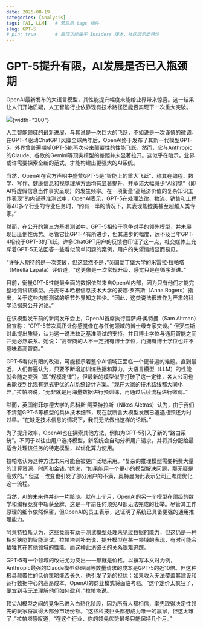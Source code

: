 ```yaml
---
date: 2025-08-19
categories: [Analysis]
tags: [AI, LLM]   # 若启用 tags 插件
slug: GPT-5
# pin: true       # 置顶功能属于 Insiders 版本，社区版无此特性
---
```


# GPT-5提升有限，AI发展是否已入瓶颈期
OpenAI最新发布的大语言模型，其性能提升幅度未能给业界带来惊喜。这一结果让人们开始质疑，人工智能行业依靠现有技术路径还能否实现下一次重大突破。

![](https://cdn.mathpix.com/snip/images/wk4Lyxw5QNemIiDwwxAbAeMybBuSi7f6gGOZXIKFrf8.original.fullsize.png){width="300"}

<!-- more -->
人工智能领域的最新进展，与其说是一次巨大的飞跃，不如说是一次谨慎的微调。在GPT-4驱动ChatGPT风靡全球两年后，OpenAI终于发布了其新一代模型GPT-5。外界曾普遍期望GPT-5能再次带来颠覆性的性能飞跃，然而，它与Anthropic的Claude、谷歌的Gemini等顶尖模型的差距并未显著拉开。这似乎在暗示，业界或许需要探索全新的范式，才能构建出更强大的AI系统。

当然，OpenAI在官方声明中盛赞GPT-5是“智能上的重大飞跃”，称其在编程、数学、写作、健康信息和视觉理解方面均有显著提升，并承诺大幅减少“AI幻觉”（即AI将虚假信息当作事实呈现）的发生频率。在一项衡量“高经济价值的复杂知识工作表现”的内部基准测试中，OpenAI表示，GPT-5在处理法律、物流、销售和工程等40多个行业的专业任务时，“约有一半的情况下，其表现能媲美甚至超越人类专家。”

然而，在公开的第三方基准测试中，GPT-5相较于竞争对手的领先模型，并未展现出压倒性优势。尽管它比GPT-4有所进步，但其进步的幅度，远不及当年GPT-4相较于GPT-3的飞跃。许多ChatGPT用户的反馈也印证了这一点，社交媒体上充斥着GPT-5无法回答一些看似简单问题的案例，用户的失望情绪显而易见。

“许多人期待的是一次突破，但这显然不是，”英国爱丁堡大学的米雷拉·拉帕塔（Mirella Lapata）评价道，“这更像是一次常规升级，感觉只是在循序渐进。”

目前，衡量GPT-5性能最全面的数据依然来自OpenAI内部，因为只有他们才能完整地测试该模型。丹麦哥本哈根信息技术大学的安娜·罗杰斯（Anna Rogers）指出，关于这些内部测试的细节外界知之甚少。“因此，这类说法很难作为严肃的科学论据来公开讨论。”

在该模型发布前的新闻发布会上，OpenAI首席执行官萨姆·奥特曼（Sam Altman）曾宣称：“GPT-5首次真正让你感觉像在与任何领域的博士级专家交谈。” 但罗杰斯对此提出质疑，认为这一说法缺乏基准测试的支持，并且博士学位与通用智能之间并无必然联系。她说：“高智商的人不一定拥有博士学位，而拥有博士学位也并不意味着高智商。”

GPT-5看似有限的改进，可能预示着整个AI领域正面临一个更普遍的难题。直到最近，人们普遍认为，只要不断增加训练数据和算力，大语言模型（LLM）的性能就会随之变强（即“规模定律”）。但最新的模型似乎打破了这一定律，各大公司也未能找到比现有范式更优的AI系统设计方案。“现在大家的技术路线都大同小异，”拉帕塔说，“无非就是用海量数据进行预训练，再通过后续流程进行微调。”

然而，英国谢菲尔德大学的尼科斯·阿莱特拉斯（Nikos Aletras）认为，由于我们不清楚GPT-5等模型的具体技术细节，现在就断言大模型发展已遭遇瓶颈还为时过早。“在缺乏技术信息的情况下，我们无法做出这样的论断。”

为了提升效率，OpenAI也在探索其他方法，例如为GPT-5引入了新的“路由系统”。不同于以往由用户选择模型，新系统会自动分析用户请求，并将其分配给最适合处理该任务的特定模型，以优化算力使用。

拉帕塔认为这种方法未来可能会被更广泛地采用。“复杂的推理模型需要耗费大量的计算资源、时间和金钱，”她说，“如果能用一个更小的模型解决问题，那无疑是高效的。” 但这一改变也引发了部分用户的不满，奥特曼为此表示公司正考虑优化这一流程。

当然，AI的未来也并非一片黯淡。就在上个月，OpenAI的另一个模型在顶级的数学和编程竞赛中斩获金牌，这是一年前任何顶尖AI都无法完成的壮举。尽管其工作原理的细节依然保密，但OpenAI的员工表示，这证明了系统已具备更强的通用推理能力。

阿莱特拉斯认为，这些竞赛有助于测试模型处理未见过数据的能力，但这仍是一种相对狭隘的智能测试。拉帕塔则补充说，提升模型在某一领域的表现，有时可能会牺牲其在其他领域的性能，而这种此消彼长的关系很难追踪。

GPT-5有一个领域的改进尤为突出——那就是价格。以撰写本文时为例，Anthropic最强的Claude模型处理同等数量请求的成本是GPT-5的近10倍。但这种极具颠覆性的低价策略能否长久，也引发了新的担忧：如果收入无法覆盖其建设和运行数据中心的高昂成本，OpenAI的商业模式将面临考验。“这个定价太疯狂了，便宜到我无法理解他们如何盈利，”拉帕塔说。

顶尖AI模型之间的竞争已进入白热化阶段，因为所有人都相信，率先取得决定性领先的玩家将赢得大部分市场份额。“这些科技巨头都想成为唯一的赢家，但这太难了，”拉帕塔感叹道，“在这个行业，你的领先优势最多只能保持几个月。”